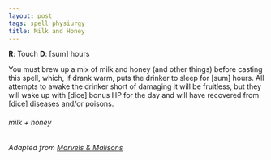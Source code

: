 ```yaml
---
layout: post
tags: spell physiurgy
title: Milk and Honey
---
```


**R**: Touch		**D**: [sum] hours

You must brew up a mix of milk and honey (and other things) before casting this spell, which, if drank warm, puts the drinker to sleep for [sum] hours. All attempts to awake the drinker short of damaging it will be fruitless, but they will wake up with [dice] bonus HP for the day and will have recovered from [dice] diseases and/or poisons.

###### *milk + honey*

###### Adapted from [Marvels & Malisons](https://www.drivethrurpg.com/product/211911/Marvels--Malisons)
